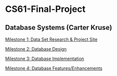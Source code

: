 # CS61-Final-Project
## Database Systems (Carter Kruse)

[Milestone 1: Data Set Research & Project Site](https://www.google.com/)

[Milestone 2: Database Design](https://www.google.com/)

[Milestone 3: Database Implementation](https://www.google.com/)

[Milestone 4: Database Features/Enhancements](https://www.google.com/)
